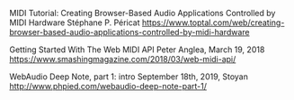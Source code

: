 MIDI Tutorial: Creating Browser-Based Audio Applications Controlled by MIDI Hardware
Stéphane P. Péricat
https://www.toptal.com/web/creating-browser-based-audio-applications-controlled-by-midi-hardware

Getting Started With The Web MIDI API
Peter Anglea, March 19, 2018
https://www.smashingmagazine.com/2018/03/web-midi-api/

WebAudio Deep Note, part 1: intro
September 18th, 2019, Stoyan
http://www.phpied.com/webaudio-deep-note-part-1/

